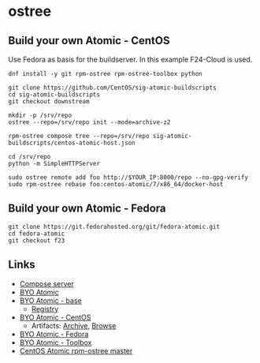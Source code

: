 ostree
======


## Build your own Atomic - CentOS
Use Fedora as basis for the buildserver. In this example F24-Cloud is used.

```
dnf install -y git rpm-ostree rpm-ostree-toolbox python

git clone https://github.com/CentOS/sig-atomic-buildscripts
cd sig-atomic-buildscripts
git checkout downstream

mkdir -p /srv/repo
ostree --repo=/srv/repo init --mode=archive-z2

rpm-ostree compose tree --repo=/srv/repo sig-atomic-buildscripts/centos-atomic-host.json

cd /srv/repo
python -m SimpleHTTPServer
```

```
sudo ostree remote add foo http://$YOUR_IP:8000/repo --no-gpg-verify
sudo rpm-ostree rebase foo:centos-atomic/7/x86_64/docker-host
```


## Build your own Atomic - Fedora
```
git clone https://git.fedorahosted.org/git/fedora-atomic.git
cd fedora-atomic
git checkout f23
```


## Links

  * [Compose server](https://github.com/projectatomic/rpm-ostree/blob/master/docs/manual/compose-server.md)
  * [BYO Atomic](https://github.com/jasonbrooks/byo-atomic)
  * [BYO Atomic - base](https://gitlab.com/gbraad/byo-atomic-base)
    * [Registry](https://gitlab.com/gbraad/byo-atomic/container_registry)
  * [BYO Atomic - CentOS](https://gitlab.com/gbraad/byo-atomic-centos)
    * Artifacts: [Archive](https://gitlab.com/gbraad/byo-atomic-centos/builds/2175934/artifacts/download), [Browse](https://gitlab.com/gbraad/byo-atomic-centos/builds/2175934/artifacts/browse)
  * [BYO Atomic - Fedora](https://gitlab.com/gbraad/byo-atomic-fedora)
  * [BYO Atomic - Toolbox](https://gitlab.com/gbraad/byo-atomic-toolbox)
  * [CentOS Atomic rpm-ostree master](https://wiki.centos.org/SpecialInterestGroup/Atomic/Devel)
